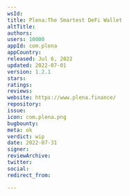 ```yaml
---
wsId: 
title: Plena:The Smartest DeFi Wallet
altTitle: 
authors: 
users: 10000
appId: com.plena
appCountry: 
released: Jul 6, 2022
updated: 2022-07-01
version: 1.2.1
stars: 
ratings: 
reviews: 
website: https://www.plena.finance/
repository: 
issue: 
icon: com.plena.png
bugbounty: 
meta: ok
verdict: wip
date: 2022-07-31
signer: 
reviewArchive: 
twitter: 
social: 
redirect_from: 

---
```


